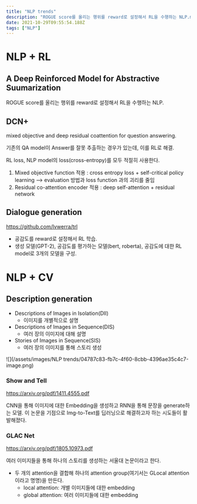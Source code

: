 ```yaml
---
title: "NLP trends"
description: "ROGUE score를 올리는 행위를 reward로 설정해서 RL을 수행하는 NLP.mixed objective and deep residual coattention for question answering.기존의 QA model이 Answer를 잘못 추출하는 경우가 "
date: 2021-10-29T09:55:54.188Z
tags: ["NLP"]
---
```

# NLP + RL
## A Deep Reinforced Model for Abstractive Suumarization

ROGUE score를 올리는 행위를 reward로 설정해서 RL을 수행하는 NLP.

## DCN+
mixed objective and deep residual coattention for question answering.

기존의 QA model이 Answer를 잘못 추출하는 경우가 있는데, 이를 RL로 해결.

RL loss, NLP model의 loss(cross-entropy)를 모두 적절히 사용한다.

1) Mixed objective function 적용 : cross entropy loss + self-critical policy learning --> evaluation 방법과 loss function 과의 괴리를 줄임
2) Residual co-attention encoder 적용 : deep self-attention + residual network

## Dialogue generation
https://github.com/lvwerra/trl
- 공감도를 reward로 설정해서 RL 학습. 
- 생성 모델(GPT-2), 공감도를 평가하는 모델(bert, roberta), 공감도에 대한 RL model로 3개의 모델을 구성. 

# NLP + CV
## Description generation
- Descriptions of Images in Isolation(DII)
  - 이미지를 개별적으로 설명
- Descriptions of Images in Sequence(DIS)
  - 여러 장의 이미지에 대해 설명
- Stories of Images in Sequence(SIS)
  - 여러 장의 이미지를 통해 스토리 생성
  
![](/assets/images/NLP trends/04787c83-fb7c-4f60-8cbb-4396ae35c4c7-image.png)

### Show and Tell
https://arxiv.org/pdf/1411.4555.pdf

CNN을 통해 이미지에 대한 Embedding을 생성하고 RNN을 통해 문장을 generate하는 모델. 이 논문을 기점으로 Img-to-Text를 딥러닝으로 해결하고자 하는 시도들이 활발해졌다.

### GLAC Net
https://arxiv.org/pdf/1805.10973.pdf

여러 이미지들을 통해 하나의 스토리를 생성하는 서울대 논문이라고 한다. 
- 두 개의 attention을 결합해 하나의 attention group(여기서는 GLocal attention이라고 명명)을 만든다.
  - local attention: 개별 이미지들에 대한 embedding
  - global attention: 여러 이미지들에 대한 embedding
